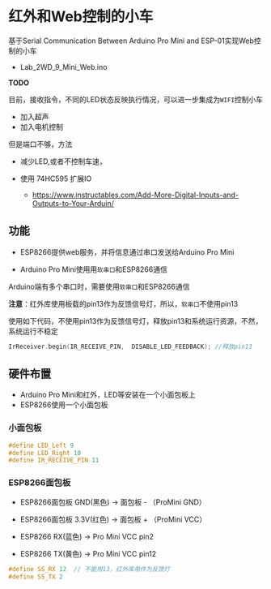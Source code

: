 #  红外和Web控制的小车

基于Serial Communication Between Arduino Pro Mini and ESP-01实现Web控制的小车

* Lab_2WD_9_Mini_Web.ino

**TODO**

目前，接收指令，不同的LED状态反映执行情况，可以进一步集成为`WIFI`控制小车
* 加入超声
* 加入电机控制

但是端口不够，方法

* 减少LED,或者不控制车速，

* 使用 74HC595 扩展IO
  * https://www.instructables.com/Add-More-Digital-Inputs-and-Outputs-to-Your-Arduin/

## 功能

* ESP8266提供web服务，并将信息通过串口发送给Arduino Pro Mini

* Arduino Pro Mini使用用`软串口`和ESP8266通信

Arduino端有多个串口时，需要使用`软串口`和ESP8266通信

**注意**：红外库使用板载的pin13作为反馈信号灯，所以，`软串口`不使用pin13 

 使用如下代码，不使用pin13作为反馈信号灯，释放pin13和系统运行资源，不然，系统运行不稳定

 ```c
 IrReceiver.begin(IR_RECEIVE_PIN,  DISABLE_LED_FEEDBACK); //释放pin13
```


## 硬件布置

* Arduino Pro Mini和红外，LED等安装在一个小面包板上
* ESP8266使用一个小面包板

### 小面包板

```c
#define LED_Left 9
#define LED_Right 10
#define IR_RECEIVE_PIN 11
```

### ESP8266面包板

* ESP8266面包板 GND(黑色) -> 面包板 - （ProMini GND）
* ESP8266面包板 3.3V(红色) -> 面包板 + （ProMini VCC）

* ESP8266 RX(蓝色)  -> Pro Mini VCC pin2
* ESP8266 TX(黄色)  -> Pro Mini VCC pin12

```c
#define SS_RX 12  // 不能用13，红外库用作为反馈灯
#define SS_TX 2
```
